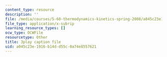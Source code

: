 ```yaml
---
content_type: resource
description: ''
file: /media/courses/5-60-thermodynamics-kinetics-spring-2008/a045c23e1916b14dd55c0a74e8557621_RT_v0PhXP5E.srt
file_type: application/x-subrip
learning_resource_types: []
ocw_type: OCWFile
resourcetype: Other
title: 3play caption file
uid: a045c23e-1916-b14d-d55c-0a74e8557621
---
```

